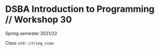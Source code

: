 # DSBA Introduction to Programming // Workshop 30
Spring semester 2021/22


Class `std::string_view`
